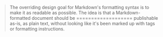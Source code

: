 > The overriding design goal for Markdown's
> formatting syntax is to make it as readable
> as possible. The idea is that a
> Markdown-formatted document should be
===================
> publishable as-is, as plain text, without
> looking like it's been marked up with tags
> or formatting instructions.
